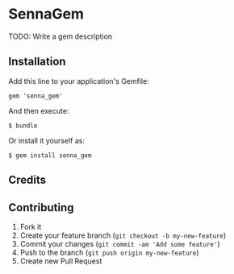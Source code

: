 # SennaGem

TODO: Write a gem description

## Installation

Add this line to your application's Gemfile:

    gem 'senna_gem'

And then execute:

    $ bundle

Or install it yourself as:

    $ gem install senna_gem

## Credits



## Contributing

1. Fork it
2. Create your feature branch (`git checkout -b my-new-feature`)
3. Commit your changes (`git commit -am 'Add some feature'`)
4. Push to the branch (`git push origin my-new-feature`)
5. Create new Pull Request
